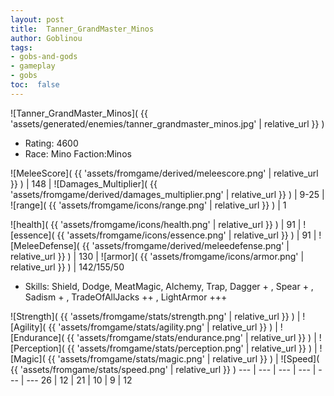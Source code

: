 ```yaml
---
layout: post
title:  Tanner_GrandMaster_Minos
author: Goblinou
tags:
- gobs-and-gods
- gameplay
- gobs
toc:  false
---
```


![Tanner_GrandMaster_Minos]( {{ 'assets/generated/enemies/tanner_grandmaster_minos.jpg' | relative_url }} )
- Rating: 4600
- Race: Mino  Faction:Minos

![MeleeScore]( {{ 'assets/fromgame/derived/meleescore.png' | relative_url }} ) | 148 | ![Damages_Multiplier]( {{ 'assets/fromgame/derived/damages_multiplier.png' | relative_url }} ) | 9-25 | ![range]( {{ 'assets/fromgame/icons/range.png' | relative_url }} ) | 1


![health]( {{ 'assets/fromgame/icons/health.png' | relative_url }} ) | 91 | ![essence]( {{ 'assets/fromgame/icons/essence.png' | relative_url }} ) | 91 | ![MeleeDefense]( {{ 'assets/fromgame/derived/meleedefense.png' | relative_url }} ) | 130 | ![armor]( {{ 'assets/fromgame/icons/armor.png' | relative_url }} ) | 142/155/50

* Skills: Shield, Dodge, MeatMagic, Alchemy, Trap, Dagger + , Spear + , Sadism + , TradeOfAllJacks ++ , LightArmor +++ 

![Strength]( {{ 'assets/fromgame/stats/strength.png' | relative_url }} ) | ![Agility]( {{ 'assets/fromgame/stats/agility.png' | relative_url }} ) | ![Endurance]( {{ 'assets/fromgame/stats/endurance.png' | relative_url }} ) | ![Perception]( {{ 'assets/fromgame/stats/perception.png' | relative_url }} ) | ![Magic]( {{ 'assets/fromgame/stats/magic.png' | relative_url }} ) | ![Speed]( {{ 'assets/fromgame/stats/speed.png' | relative_url }} )
--- | --- | --- | --- | --- | ---
26 | 12 | 21 | 10 | 9 | 12
